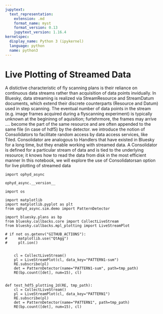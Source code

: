 ```yaml
---
jupytext:
  text_representation:
    extension: .md
    format_name: myst
    format_version: 0.13
    jupytext_version: 1.16.4
kernelspec:
  display_name: Python 3 (ipykernel)
  language: python
  name: python3
---
```


# Live Plotting of Streamed Data

A distictive characteristic of fly scanning plans is their reliance on continuous data streams rather than acquisition of data points invidually. In Bluesky, data streaming is realized via StreamResource and StreamDatum documents, which extend their discrete counterparts (Resource and Datum) used in step scanning. The eventual number of data points in the stream (e.g. image frames acquired during a flyscanning experiment) is typically unknown at the begininng of aquisition; furtehrmore, the frames may arrive .... become the part of the same resource and are often appended to the same file (in case of hdf5) by the detector.
we introduce the notion of Consolidators to facilitate random access by data access services, like Tiled. Consolidator are analogous to Handlers that have existed in Bluesky for a long time, but they enable working with streamed data. A Consolidator is defined for a particular stream of data and is tied to the underlying resource; it knows how to read the data from disk in the most efficient manner 
In this notebook, we will explore the use of Consolidatorsan option for live plotting of streamed data

```{code-cell} ipython3
import ophyd_async
```

```{code-cell} ipython3
ophyd_async.__version__
```

```{code-cell} ipython3
import os

import matplotlib
import matplotlib.pyplot as plt
from ophyd_async.sim.demo import PatternDetector

import bluesky.plans as bp
from bluesky.callbacks.core import CollectLiveStream
from bluesky.callbacks.mpl_plotting import LiveStreamPlot

# if not os.getenv("GITHUB_ACTIONS"):
#     matplotlib.use("QtAgg")
#     plt.ion()
```

```{code-cell} ipython3

    cl = CollectLiveStream()
    pl = LiveStreamPlot(cl, data_key="PATTERN1-sum")
    RE.subscribe(pl)
    det = PatternDetector(name="PATTERN1-sum", path=tmp_path)
    RE(bp.count([det], num=15), cl)


def test_hdf5_plotting_2d(RE, tmp_path):
    cl = CollectLiveStream()
    pl = LiveStreamPlot(cl, data_key="PATTERN1")
    RE.subscribe(pl)
    det = PatternDetector(name="PATTERN1", path=tmp_path)
    RE(bp.count([det], num=15), cl)
```
